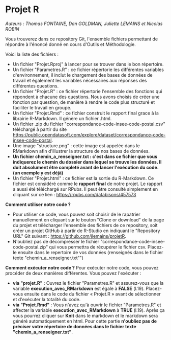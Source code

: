 # Projet R 

*Auteurs : Thomas FONTAINE, Dan GOLDMAN, Juliette LEMAINS et Nicolas ROBIN*

Vous trouverez dans ce repository Git, l'ensemble fichiers permettant de répondre à l'énoncé donné en cours d'Outils et Méthodologie.

Voici la liste des fichiers :
- Un fichier "Projet.Rproj" à lancer pour se trouver dans le bon répertoire.
- Un fichier "Parametres.R" : ce fichier répertorie les différentes variables d'environnement, il inclut le chargement des bases de données de travail et également les variables nécessaires aux réponses des différentes questions.
- Un fichier "Projet.R" : ce fichier répertorie l'ensemble des fonctions qui répondent à chacune des questions. Nous avons choisis de créer une fonction par question, de manière à rendre le code plus structuré et faciliter le travail en groupe.
- Un fichier "Projet.Rmd" : ce fichier construit le rapport final grace à la librairie R-Markdown. Il génère un fichier .html.
- Un fichier .zip du fichier "correspondance-code-insee-code-postal.csv" téléchargé à partir du site https://public.opendatasoft.com/explore/dataset/correspondance-code-insee-code-postal.
- Une image "structure.png" : cette image est appelée dans le RMarkdown afin d'illustrer la structure de nos bases de données.
- **Un fichier chemin_a_renseigner.txt : c'est dans ce fichier que vous indiquerez le chemin du dossier dans lequel se trouve les données. Il doit absolument être completé avant de lancer l'exécution du code. (un exemple y est déjà)**
- Un fichier "Projet.html" : ce fichier est la sortie du R-Markdown. Ce fichier est considéré comme le **rapport final** de notre projet. Le rapport a aussi été téléchargé sur RPubs. Il peut être consulté simplement en cliquant sur ce lien : https://rpubs.com/databisons/457573

**Comment utiliser notre code ?**
- Pour utiliser ce code, vous pouvez soit choisir de le rapatrier manuellement en cliquant sur le bouton "Clone or download" de la page du projet et télécharger l'ensemble des fichiers de ce repository, soit créer un projet GitHub à partir de R-Studio en indiquant le "Repository URL" Git suivant : https://github.com/jlemains/projetR.
- N'oubliez pas de décompresser le fichier "correspondance-code-insee-code-postal.zip" qui vous permettra de récupérer le fichier csv. Placez-le ensuite dans le repertoire de vos données (renseignés dans le fichier texte "chemin_a_renseigner.txt"")

**Comment exécuter notre code ?**
Pour exécuter notre code, vous pouvez procéder de deux manières différentes. Vous pouvez l'exécuter : 
- **via "projet.R"** : Ouvrez le fichier "Parametres.R" et assurez-vous que la variable **execution_avec_RMarkdown** est égale à **FALSE** (l.19).  Placez-vous ensuite dans le code du fichier « Projet.R » avant de sélectionner et d'exécuter la totalité du code.
- **via "Projet.Rmd"** : Vous n'avez qu'à ouvrir le fichier "Parametres.R" et affecter la variable **execution_avec_RMarkdown** à **TRUE** (l.19). Après ça vous pourrez cliquer sur **Knit** dans le markdown et le markdown sera généré automatiquement en html. Pour cette partie **n'oubliez pas de préciser votre répertoire de données dans le fichier texte "chemin_a_renseigner.txt"**.


